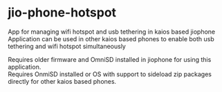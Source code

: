 # jio-phone-hotspot
App for managing wifi hotspot and usb tethering in kaios based jiophone\
Application can be used in other kaios based phones to enable both usb tethering and wifi hotspot simultaneously 

Requires older firmware and OmniSD installed in jiophone for using this application.\
Requires OnmiSD installed or OS with support to sideload zip packages directly for other kaios based phones. 
